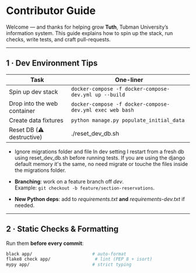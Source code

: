 # Contributor Guide

Welcome — and thanks for helping grow **Tuth**, Tubman University’s information system.
This guide explains how to spin up the stack, run checks, write tests, and craft pull-requests.

---

## 1 · Dev Environment Tips

| Task                        | One-liner                                                |
|-----------------------------|----------------------------------------------------------|
| Spin up dev stack           | `docker-compose -f docker-compose-dev.yml up --build`    |
| Drop into the web container | `docker-compose -f docker-compose-dev.yml exec web bash` |
| Create data fixtures        | `python manage.py populate_initial_data`                 |
| Reset DB (⚠ destructive)    | ./reset_dev_db.sh                                        |

* Ignore migrations folder and file
In dev setting I restart from a fresh db using reset_dev_db.sh before running tests.
If you are using the django default memory it's the same, no need migrate or touche the files inside the migrations folder.


* **Branching**: work on a feature branch off *dev*.  
  Example: `git checkout -b feature/section-reservations`.

* **New Python deps**: add to *requirements.txt* **and** *requirements-dev.txt* if needed.

---

## 2 · Static Checks & Formatting

Run them **before every commit**:

```bash
black app/                       # auto-format
flake8 check app/                 # lint (PEP 8 + isort)
mypy app/                        # strict typing
